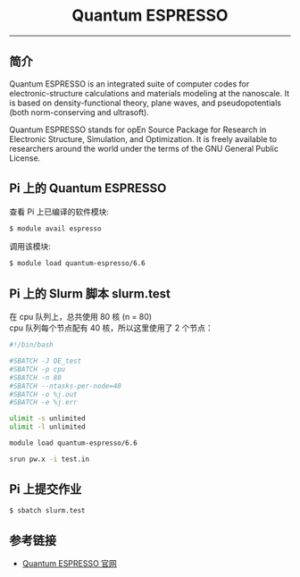 # <center>Quantum ESPRESSO</center> 

-----

## 简介

Quantum ESPRESSO is an integrated suite of computer codes for electronic-structure calculations and materials modeling at the nanoscale. It is based on density-functional theory, plane waves, and pseudopotentials (both norm-conserving and ultrasoft).<br>

Quantum ESPRESSO stands for opEn Source Package for Research in Electronic Structure, Simulation, and Optimization. It is freely available to researchers around the world under the terms of the GNU General Public License.

## Pi 上的 Quantum ESPRESSO
查看 Pi 上已编译的软件模块:
```bash
$ module avail espresso
```

调用该模块:
```bash
$ module load quantum-espresso/6.6
```

## Pi 上的 Slurm 脚本 slurm.test
在 cpu 队列上，总共使用 80 核 (n = 80)<br>
cpu 队列每个节点配有 40 核，所以这里使用了 2 个节点：
```bash
#!/bin/bash

#SBATCH -J QE_test
#SBATCH -p cpu
#SBATCH -n 80
#SBATCH --ntasks-per-node=40
#SBATCH -o %j.out
#SBATCH -e %j.err

ulimit -s unlimited
ulimit -l unlimited

module load quantum-espresso/6.6

srun pw.x -i test.in
```

## Pi 上提交作业
```bash
$ sbatch slurm.test
```

## 参考链接
- [Quantum ESPRESSO 官网](https://www.quantum-espresso.org/)
